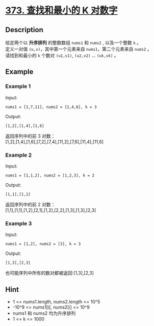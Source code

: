 # [373. 查找和最小的 K 对数字](https://leetcode.cn/problems/find-k-pairs-with-smallest-sums/)
## Description
给定两个以 **升序排列** 的整数数组 `nums1` 和 `nums2` , 以及一个整数 `k` 。  
定义一对值 `(u,v)`，其中第一个元素来自 `nums1`，第二个元素来自 `nums2` 。  
请找到和最小的 `k` 个数对 `(u1,v1)`,  `(u2,v2)`  ...  `(uk,vk)` 。
## Example
### Example 1
Input:  
```
nums1 = [1,7,11], nums2 = [2,4,6], k = 3
```
Output:
```
[1,2],[1,4],[1,6]
```
返回序列中的前 3 对数：  
[1,2],[1,4],[1,6],[7,2],[7,4],[11,2],[7,6],[11,4],[11,6]
### Example 2
Input:  
```
nums1 = [1,1,2], nums2 = [1,2,3], k = 2
```
Output:
```
[1,1],[1,1]
```
返回序列中的前 2 对数：  
[1,1],[1,1],[1,2],[2,1],[1,2],[2,2],[1,3],[1,3],[2,3]
### Example 3
Input:  
```
nums1 = [1,2], nums2 = [3], k = 3 
```
Output:
```
[1,3],[2,3]
```
也可能序列中所有的数对都被返回:[1,3],[2,3]
## Hint
- 1 <= nums1.length, nums2.length <= 10^5
- -10^9 <= nums1[i], nums2[i] <= 10^9
- nums1 和 nums2 均为升序排列
- 1 <= k <= 1000
